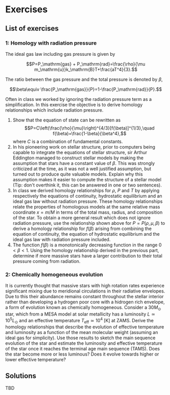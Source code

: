 # Exercises

## List of exercises

### 1: Homology with radiation pressure
The ideal gas law including gas pressure is given by

$$P=P_\mathrm{gas} + P_\mathrm{rad}=\frac{\rho}{\mu m_\mathrm{u}}k_\mathrm{B}T+\frac{aT^4}{3}.$$

The ratio between the gas pressure and the total pressure is denoted by $\beta$,

$$\beta\equiv \frac{P_\mathrm{gas}}{P}=1-\frac{P_\mathrm{rad}}{P}.$$

Often in class we worked by ignoring the radiation pressure term as a simplification. In this exercise the objective is to derive homology relationships which include radiation pressure.

1. Show that the equation of state can be rewritten as
   $$P=C\left(\frac{\rho}{\mu}\right)^{4/3}[f(\beta)]^{1/3},\quad f(\beta)=\frac{1-\beta}{\beta^4},$$
   where $C$ is a combination of fundamental constants.
2. In his pioneering work on stellar structure, prior to computers being capable to integrate the equations of stellar structure, sir Arthur Eddington managed to construct stellar models by making the assumption that stars have a constant value of $\beta$. This was strongly criticized at the time, as it was not a well justified assumption, but turned out to produce quite valuable models. Explain why this assumption makes it easier to compute the structure of a stellar model (Tip: don't overthink it, this can be answered in one or two sentences).
3. In class we derived homology relationships for $\rho$, $P$ and $T$ by applying respectively the equations of continuity, hydrostatic equilibrium and an ideal gas law without radiation pressure. These homology relationships relate the properties of homologous models at the same relative mass coordinate $x=m/M$ in terms of the total mass, radius, and composition of the star.
   To obtain a more general result which does not ignore radiation pressure, use the relationship shown above for $P=P(\rho,\mu,\beta)$ to derive a homology relationship for $f(\beta)$ arising from combining the equation of continuity, the equation of hydrostatic equilibrium and the ideal gas law with radiation pressure included.
4. The function $f(\beta)$ is a monotonically decreasing function in the range $0<\beta<1$. Using the homology relationship derived in the previous part, determine if more massive stars have a larger contribution to their total pressure coming from radiation.

### 2: Chemically homogeneous evolution
It is currently thought that massive stars with high rotation rates experience significant mixing due to meridional circulations in their radiative envelopes. Due to this their abundance remains constant throughout the stellar interior rather than developing a hydrogen poor core with a hidrogen rich envelope, a form of evolution known as chemically homogeneous. Consider a $30M_\odot$ star, which from a MESA model at solar metallicity has a luminosity $L\simeq 10^5 L_\odot$ and an effective temperature $T_\mathrm{eff}\simeq 10^4\;[\mathrm{K}]$ at ZAMS. Derive the homology relationships that describe the evolution of effective temperature and luminosity as a function of the mean molecular weight (assuming an ideal gas for simplicity). Use those results to sketch the main sequence evolution of the star and estimate the luminosity and effective temperature of the star once it reaches the terminal age main sequence (TAMS). Does the star become more or less luminous? Does it evolve towards higher or lower effective temperature?

## Solutions

TBD